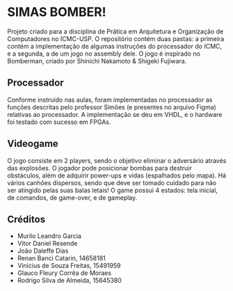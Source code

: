 # SIMAS BOMBER!

Projeto criado para a disciplina de Prática em Arquitetura e Organização
de Computadores no ICMC-USP. O repositório contém duas pastas: a primeira 
contém a implementação de algumas instruções do processador do ICMC, e a 
segunda, a de um jogo no assembly dele. O jogo é inspirado no Bomberman,
criado por Shinichi Nakamoto & Shigeki Fujiwara.

## Processador

Conforme instruído nas aulas, foram implementadas no processador as funções
descritas pelo professor Simões (e presentes no arquivo Figma) relativas ao 
processador. A implementação se deu em VHDL, e o hardware foi testado com
sucesso em FPGAs.

## Videogame

O jogo consiste em 2 players, sendo o objetivo eliminar o adversário através 
das explosões. O jogador pode posicionar bombas para destruir obstáculos, além de
adquirir power-ups e vidas (espalhados pelo mapa). Há vários canhões dispersos,
sendo que deve ser tomado cuidado para não ser atingido pelas suas balas letais!
O game possui 4 estados: tela inicial, de comandos, de game-over, e de gameplay.

## Créditos

- Murilo Leandro Garcia
- Vitor Daniel Resende 
- João Daleffe Dias
- Renan Banci Catarin, 14658181
- Vinicius de Souza Freitas, 15491959
- Glauco Fleury Corrêa de Moraes
- Rodrigo Silva de Almeida, 15645380
